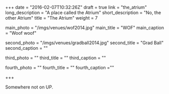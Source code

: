 +++
date = "2016-02-07T10:32:26Z"
draft = true
link = "the_atrium"
long_description = "A place called the Atrium"
short_description = "No, the other Atrium"
title = "The Atrium"
weight = 7

main_photo = "/imgs/venues/wof2014.jpg"
main_title = "WOF"
main_caption = "Woof woof"

second_photo = "/imgs/venues/gradball2014.jpg"
second_title = "Grad Ball"
second_caption = ""

third_photo = ""
third_title = ""
third_caption = ""

fourth_photo = ""
fourth_title = ""
fourth_caption =""

+++

Somewhere not on UP.
